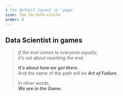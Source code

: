 ```yaml
---
# the default layout is 'page'
icon: fas fa-info-circle
order: 4
---
```


## Data Scientist in games  

> *If the end comes to everyone equally,   
>   it’s not about reaching the end.*   
>     
> ***It’s about how we get there.***  
> And the name of the path will be ***Art of Failure.***
>   
> In other words,  
> ***We are in the Game.***

<!--
Research Interest:  
- HAI (Human-AI Interaction)  
- User Behavior Analytics  
- AI Personality  
-->

<!-- 
 > Add Markdown syntax content to file `_tabs/about.md`{: .filepath } and it will show up on this page.
 {: .prompt-tip }
-->
